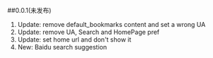 ##0.0.1(未发布)
1. Update: remove default_bookmarks content and set a wrong UA
2. Update: remove UA, Search and HomePage pref
3. Update: set home url and don't show it
4. New: Baidu search suggestion